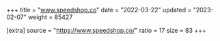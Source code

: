 +++
title = "www.speedshop.co"
date = "2022-03-22"
updated = "2023-02-07"
weight = 85427

[extra]
source = "https://www.speedshop.co/"
ratio = 17
size = 83
+++
